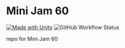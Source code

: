 # Mini Jam 60

[![Made with Unity](https://img.shields.io/badge/Made%20with-Unity-57b9d3.svg?style=flat-square&logo=unity)](https://unity3d.com)
![GitHub Workflow Status](https://img.shields.io/github/workflow/status/egorbakanov/Mini-Jam-60/Build%20project?logo=Unity&style=flat-square)

 repo for Mini Jam 60

